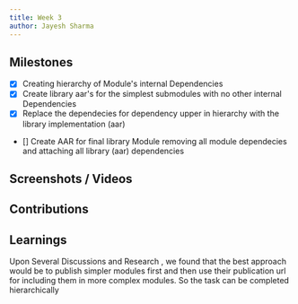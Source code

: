 ```yaml
---
title: Week 3
author: Jayesh Sharma 
---
```


## Milestones
- [X] Creating hierarchy of Module's internal Dependencies
- [X] Create library aar's for the simplest submodules with no other internal Dependencies
- [X] Replace the dependecies for dependency upper in hierarchy with the library implementation (aar)
- [] Create AAR for final library Module removing all module dependecies and attaching all library (aar) dependencies

## Screenshots / Videos 

## Contributions

## Learnings
Upon Several Discussions and Research , we found that the best approach would be to publish simpler modules first and then use their publication url for including them in more complex modules. So the task can be completed hierarchically